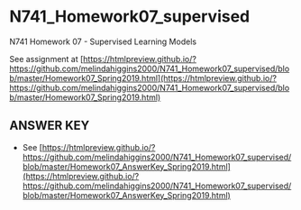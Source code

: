 # N741_Homework07_supervised

N741 Homework 07 - Supervised Learning Models

See assignment at [https://htmlpreview.github.io/?https://github.com/melindahiggins2000/N741_Homework07_supervised/blob/master/Homework07_Spring2019.html](https://htmlpreview.github.io/?https://github.com/melindahiggins2000/N741_Homework07_supervised/blob/master/Homework07_Spring2019.html)

## ANSWER KEY

* See [https://htmlpreview.github.io/?https://github.com/melindahiggins2000/N741_Homework07_supervised/blob/master/Homework07_AnswerKey_Spring2019.html](https://htmlpreview.github.io/?https://github.com/melindahiggins2000/N741_Homework07_supervised/blob/master/Homework07_AnswerKey_Spring2019.html)

